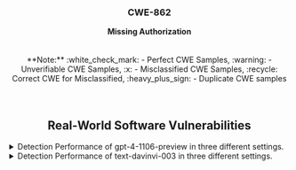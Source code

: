<p align="center">
  </a>
  <h3 align="center">CWE-862</a></h3>
  <p align="center">
    <b>Missing Authorization</b><br><br><br> **Note:** :white_check_mark: - Perfect CWE Samples, :warning: - Unverifiable CWE Samples, :x: - Misclassified CWE Samples, :recycle: Correct CWE for Misclassified, :heavy_plus_sign: - Duplicate CWE samples <br><br><br>
  </p>
</p>
<div align="center">

## Real-World Software Vulnerabilities

</div>

<details>
<summary>Detection Performance of gpt-4-1106-preview in three different settings.</summary><br>


<h3>
    <b>
        <div align="center">
            :white_check_mark: - Perfect CWE Samples
        </div>
    </b>
</h3>
  
<div align="center">

|  Sample   |  gpt-4-1106 (No explanation) | gpt-4-1106-CWEtype  | gpt-4-1106 (with explanation)  | gpt-4-1106-CWEtype  | gpt-4-1106 (with explanation and highlighted code segment) | gpt-4-1106-CWEtype |
|-----------|------------------------|---------------------|-----------------------------|---------------------------|-----------------------------------|-------------------|
|  CWE862-200  |  Yes  |  CWE-362 (80%)  |  Yes  |  CWE-476 (90%), CWE-367 (80%), CWE-662 (70%), CWE-703 (75%)   |  Yes  |  CWE-362 (80%); code: No  |
|  Total      |  1/1  |  0/1  |  1/1  |  0/1  |  1/1  |  0/1  |

</div>


<h3>
    <b>
        <div align="center">
            :heavy_plus_sign: - Duplicate CWE samples
        </div>
    </b>
</h3>

<div align="center">

|  Sample   |  gpt-4-1106 (No explanation) | gpt-4-1106-CWEtype  | gpt-4-1106 (with explanation)  | gpt-4-1106-CWEtype  | gpt-4-1106 (with explanation and highlighted code segment) | gpt-4-1106-CWEtype |
|-----------|------------------------|---------------------|-----------------------------|---------------------------|-----------------------------------|-------------------|
|  :heavy_plus_sign: CWE862-693 |  Yes  |  CWE-362 (80%)  |  Yes  |  CWE-476 (90%), CWE-367 (80%), CWE-662 (70%), CWE-703 (75%)   |  Yes  |  CWE-362 (80%); code: No  |

</div>
</details>


<details>
  <summary>Detection Performance of text-davinvi-003 in three different settings.</summary><br>


  <h3>
    <b>
        <div align="center">
            :white_check_mark: - Perfect CWE Samples
        </div>
    </b>
</h3>

<div align="center">

|  Sample   |  text-davinvi-003 (No explanation) | text-davinvi-003-CWEtype  | text-davinvi-003 (with explanation)  | text-davinvi-003-CWEtype  | text-davinvi-003 (with explanation and highlighted code segment) | text-davinvi-003-CWEtype |
|-----------|------------------------|---------------------|-----------------------------|---------------------------|-----------------------------------|-------------------|
|  CWE862-200  |  Yes  |  CWE-362 (80%)  |  Yes  |  CWE-476 (90%), CWE-367 (80%), CWE-662 (70%), CWE-703 (75%)   |  Yes  |  CWE-362 (80%); code: No  |
|  Total      |  1/1  |  0/1  |  1/1  |  0/1  |  1/1  |  0/1  |
</div>


<h3>
    <b>
        <div align="center">
            :heavy_plus_sign: - Duplicate CWE samples
        </div>
    </b>
</h3>

<div align="center">
  
|  Sample   |  text-davinvi-003 (No explanation) | text-davinvi-003-CWEtype  | text-davinvi-003 (with explanation)  | text-davinvi-003-CWEtype  | text-davinvi-003 (with explanation and highlighted code segment) | text-davinvi-003-CWEtype |
|-----------|------------------------|---------------------|-----------------------------|---------------------------|-----------------------------------|-------------------|
|  :heavy_plus_sign: CWE862-693 |  Yes  |  CWE-362 (80%)  |  Yes  |  CWE-476 (90%), CWE-367 (80%), CWE-662 (70%), CWE-703 (75%)   |  Yes  |  CWE-362 (80%); code: No  |

</div>
</details>
